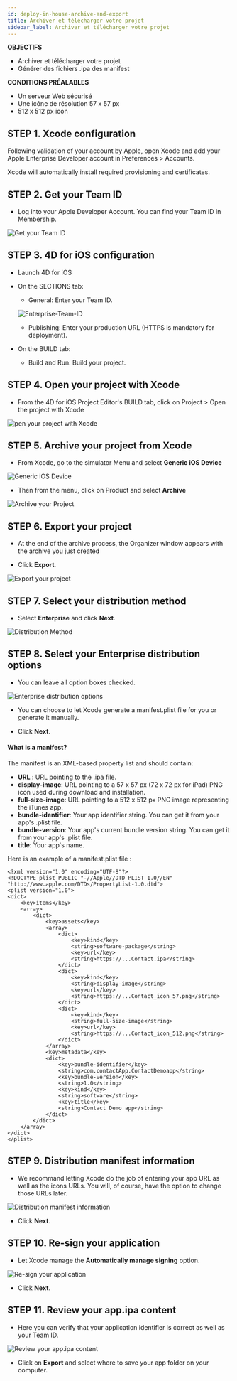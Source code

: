 ```yaml
---
id: deploy-in-house-archive-and-export
title: Archiver et télécharger votre projet
sidebar_label: Archiver et télécharger votre projet
---
```

<div class = "objectives"> 

**OBJECTIFS**

* Archiver et télécharger votre projet
* Générer des fichiers .ipa des manifest</div> <div class = "prerequisites"> 

**CONDITIONS PRÉALABLES**

* Un serveur Web sécurisé
* Une icône de résolution 57 x 57 px
* 512 x 512 px icon</div> 

## STEP 1. Xcode configuration

Following validation of your account by Apple, open Xcode and add your Apple Enterprise Developer account in Preferences > Accounts.

Xcode will automatically install required provisioning and certificates.

## STEP 2. Get your Team ID

* Log into your Apple Developer Account. You can find your Team ID in Membership.

![Get your Team ID](assets/deploy-in-house/Team-ID-4D-for-iOS.png)

## STEP 3. 4D for iOS configuration

* Launch 4D for iOS

* On the SECTIONS tab:
    
    * General: Enter your Team ID.
    
    ![Enterprise-Team-ID](assets/deploy-in-house/Enterprise-Team-ID.png)
    
    * Publishing: Enter your production URL (HTTPS is mandatory for deployment).

* On the BUILD tab:
    
    * Build and Run: Build your project.

## STEP 4. Open your project with Xcode

* From the 4D for iOS Project Editor's BUILD tab, click on Project > Open the project with Xcode

![pen your project with Xcode ](assets/deploy-in-house/Open-your-project-Xcode-4D-for-iOS.png)

## STEP 5. Archive your project from Xcode

* From Xcode, go to the simulator Menu and select **Generic iOS Device**

![Generic iOS Device](assets/deploy-in-house/Deployment-Generic-iOS-Device.png)

* Then from the menu, click on Product and select **Archive**

![Archive your Project](assets/deploy-in-house/Archive-your-Project.png)

## STEP 6. Export your project

* At the end of the archive process, the Organizer window appears with the archive you just created

* Click **Export**.

![Export your project](assets/deploy-in-house/Organizer-window-archive.png)

## STEP 7. Select your distribution method

* Select **Enterprise** and click **Next**.

![Distribution Method](assets/deploy-in-house/Distribution-Method-selection.png)

## STEP 8. Select your Enterprise distribution options

* You can leave all option boxes checked.

![Enterprise distribution options](assets/deploy-in-house/Enterprise-distribution-options.png)

* You can choose to let Xcode generate a manifest.plist file for you or generate it manually.

* Click **Next**.

#### What is a manifest?

The manifest is an XML-based property list and should contain:

* **URL** : URL pointing to the .ipa file.
* **display-image**: URL pointing to a 57 x 57 px (72 x 72 px for iPad) PNG icon used during download and installation.
* **full-size-image**: URL pointing to a 512 x 512 px PNG image representing the iTunes app.
* **bundle-identifier**: Your app identifier string. You can get it from your app's .plist file.
* **bundle-version**: Your app's current bundle version string. You can get it from your app's .plist file.
* **title**: Your app's name.

Here is an example of a manifest.plist file :

    <?xml version="1.0" encoding="UTF-8"?>
    <!DOCTYPE plist PUBLIC "-//Apple//DTD PLIST 1.0//EN" "http://www.apple.com/DTDs/PropertyList-1.0.dtd">
    <plist version="1.0">
    <dict>
        <key>items</key>
        <array>
            <dict>
                <key>assets</key>
                <array>
                    <dict>
                        <key>kind</key>
                        <string>software-package</string>
                        <key>url</key>
                        <string>https://...Contact.ipa</string>
                    </dict>
                    <dict>
                        <key>kind</key>
                        <string>display-image</string>
                        <key>url</key>
                        <string>https://...Contact_icon_57.png</string>
                    </dict>
                    <dict>
                        <key>kind</key>
                        <string>full-size-image</string>
                        <key>url</key>
                        <string>https://...Contact_icon_512.png</string>
                    </dict>
                </array>
                <key>metadata</key>
                <dict>
                    <key>bundle-identifier</key>
                    <string>com.contactApp.ContactDemoapp</string>
                    <key>bundle-version</key>
                    <string>1.0</string>
                    <key>kind</key>
                    <string>software</string>
                    <key>title</key>
                    <string>Contact Demo app</string>
                </dict>
            </dict>
        </array>
    </dict>
    </plist>
    

## STEP 9. Distribution manifest information

* We recommand letting Xcode do the job of entering your app URL as well as the icons URLs. You will, of course, have the option to change those URLs later.

![Distribution manifest information](assets/deploy-in-house/Distribution-manifest-information.png)

* Click **Next**. 

## STEP 10. Re-sign your application

* Let Xcode manage the **Automatically manage signing** option.

![Re-sign your application](assets/deploy-in-house/Re-sign-your-application.png)

* Click **Next**.

## STEP 11. Review your app.ipa content

* Here you can verify that your application identifier is correct as well as your Team ID.

![Review your app.ipa content](assets/deploy-in-house/Review-ipa-content.png)

* Click on **Export** and select where to save your app folder on your computer.